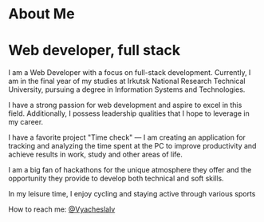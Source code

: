 # About Me

# Web developer, full stack

I am a Web Developer with a focus on full-stack development. Currently, I am in the final year of my studies at Irkutsk National Research Technical University, pursuing a degree in Information Systems and Technologies.

I have a strong passion for web development and aspire to excel in this field. Additionally, I possess leadership qualities that I hope to leverage in my career.

I have a favorite project "Time check" — I am creating an application for tracking and analyzing the time spent at the PC to improve productivity and achieve results in work, study and other areas of life.

I am a big fan of hackathons for the unique atmosphere they offer and the opportunity they provide to develop both technical and soft skills.

In my leisure time, I enjoy cycling and staying active through various sports

How to reach me: [@Vyacheslalv](https://t.me/Vyacheslalv)

<!--
**MblLLI16/MblLLI16** is a ✨ _special_ ✨ repository because its `README.md` (this file) appears on your GitHub profile.

Here are some ideas to get you started:

- 🔭 I’m currently working on ...
- 🌱 I’m currently learning ...
- 👯 I’m looking to collaborate on ...
- 🤔 I’m looking for help with ...
- 💬 Ask me about ...
- 📫 How to reach me: ...
- 😄 Pronouns: ...
- ⚡ Fun fact: ...
-->

